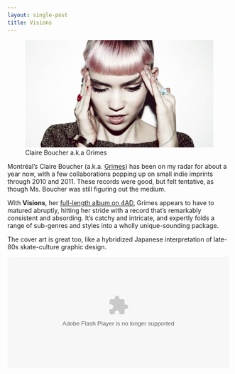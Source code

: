 ```yaml
---
layout: single-post
title: Visions
---
```


<figure>
<img src="/images/grimes.jpg" Alt="Grimes" />
<figcaption>Claire Boucher a.k.a Grimes</figcaption>
</figure>

Montréal’s Claire Boucher (a.k.a. [Grimes](http://www.grimesmusic.com "Grimes")) has been on my radar for about a year now, with a few collaborations popping up on small indie imprints through 2010 and 2011. These records were good, but felt tentative‚ as though Ms. Boucher was still figuring out the medium.

With **Visions**, her [full-length album on 4AD](http://4ad.com/releases/21498 "Full-length album on 4AD"), Grimes appears to have to matured abruptly, hitting her stride with a record that’s remarkably consistent and absording. It’s catchy and intricate, and expertly folds a range of sub-genres and styles into a wholly unique-sounding package.

  The cover art is great too, like a hybridized Japanese interpretation of late-80s skate-culture graphic design.

  <object width="500" height="250"><param name="movie" value="http://rd.io/e/QJDIPlcgBQ"></param><param name="allowFullScreen" value="true"></param><param name="allowscriptaccess" value="always"></param><embed src="http://rd.io/e/QJDIPlcgBQ" type="application/x-shockwave-flash" allowscriptaccess="always" allowfullscreen="true" width="500" height="250"></embed></object>
